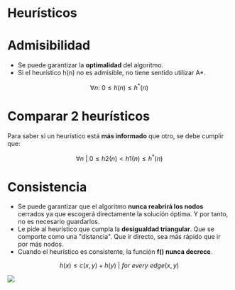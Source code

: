 # Heurísticos



# Admisibilidad



- Se puede garantizar la **optimalidad** del algoritmo.
- Si el heurístico h(n) no es admisible, no tiene sentido utilizar A*.

$$\forall n : \ 0 \leq h(n) \leq h^*(n)$$

# Comparar 2 heurísticos



Para saber si un heurístico está **más informado** que otro, se debe cumplir que:

$$\forall n\ |\ 0 \le h2(n) \lt h1(n) \le h^*(n)$$

# Consistencia



- Se puede garantizar que el algoritmo **nunca reabrirá los nodos** cerrados ya que escogerá directamente la solución óptima. Y por tanto, no es necesario guardarlos.
- Le pide al heurístico que cumpla la **desigualdad triangular**. Que se comporte como una "distancia". Que ir directo, sea más rápido que ir por más nodos.
- Cuando el heurístico es consistente, la función **f() nunca decrece**.

$$h(x) ≤ c(x, y) + h(y)\ |\ for\ every\ edge (x, y)$$

![](https://upload.wikimedia.org/wikipedia/commons/2/2b/Heuristics_Comparison.png)